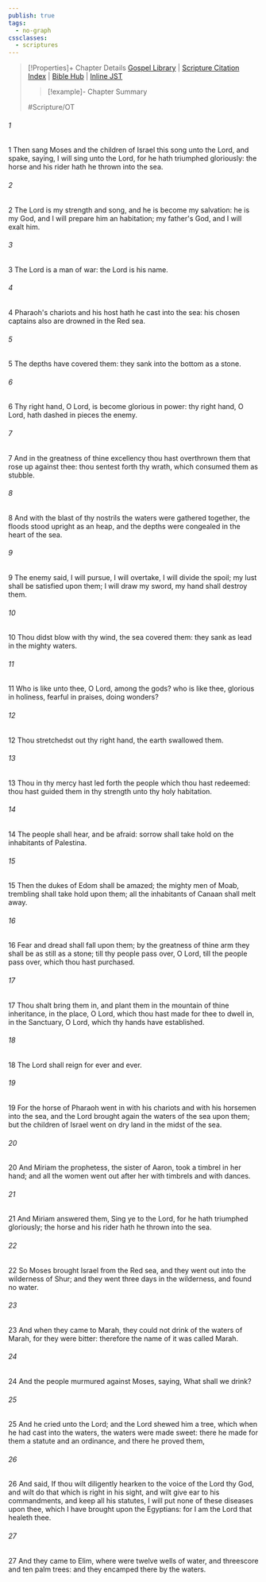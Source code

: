 ```yaml
---
publish: true
tags:
  - no-graph
cssclasses:
  - scriptures
---
```

>[!Properties]+ Chapter Details
>[Gospel Library](https://churchofjesuschrist.org/study/scriptures/ot/ex/15?lang=eng)    |    [Scripture Citation Index](https://scriptures.byu.edu/#0660f::c0660f)    |    [Bible Hub](https://biblehub.com/exodus/15.htm)    |    [Inline JST](https://scripturetoolbox.com/html/ic/Exodus/15.html)
>>[!example]- Chapter Summary
>> 
> 
>
>#Scripture/OT
###### 1
1 Then sang Moses and the children of Israel this song unto the Lord, and spake, saying, I will sing unto the Lord, for he hath triumphed gloriously: the horse and his rider hath he thrown into the sea.
###### 2
2 The Lord is my strength and song, and he is become my salvation: he is my God, and I will prepare him an habitation; my father's God, and I will exalt him.
###### 3
3 The Lord is a man of war: the Lord is his name.
###### 4
4 Pharaoh's chariots and his host hath he cast into the sea: his chosen captains also are drowned in the Red sea.
###### 5
5 The depths have covered them: they sank into the bottom as a stone.
###### 6
6 Thy right hand, O Lord, is become glorious in power: thy right hand, O Lord, hath dashed in pieces the enemy.
###### 7
7 And in the greatness of thine excellency thou hast overthrown them that rose up against thee: thou sentest forth thy wrath, which consumed them as stubble.
###### 8
8 And with the blast of thy nostrils the waters were gathered together, the floods stood upright as an heap, and the depths were congealed in the heart of the sea.
###### 9
9 The enemy said, I will pursue, I will overtake, I will divide the spoil; my lust shall be satisfied upon them; I will draw my sword, my hand shall destroy them.
###### 10
10 Thou didst blow with thy wind, the sea covered them: they sank as lead in the mighty waters.
###### 11
11 Who is like unto thee, O Lord, among the gods? who is like thee, glorious in holiness, fearful in praises, doing wonders?
###### 12
12 Thou stretchedst out thy right hand, the earth swallowed them.
###### 13
13 Thou in thy mercy hast led forth the people which thou hast redeemed: thou hast guided them in thy strength unto thy holy habitation.
###### 14
14 The people shall hear, and be afraid: sorrow shall take hold on the inhabitants of Palestina.
###### 15
15 Then the dukes of Edom shall be amazed; the mighty men of Moab, trembling shall take hold upon them; all the inhabitants of Canaan shall melt away.
###### 16
16 Fear and dread shall fall upon them; by the greatness of thine arm they shall be as still as a stone; till thy people pass over, O Lord, till the people pass over, which thou hast purchased.
###### 17
17 Thou shalt bring them in, and plant them in the mountain of thine inheritance, in the place, O Lord, which thou hast made for thee to dwell in, in the Sanctuary, O Lord, which thy hands have established.
###### 18
18 The Lord shall reign for ever and ever.
###### 19
19 For the horse of Pharaoh went in with his chariots and with his horsemen into the sea, and the Lord brought again the waters of the sea upon them; but the children of Israel went on dry land in the midst of the sea.
###### 20
20 And Miriam the prophetess, the sister of Aaron, took a timbrel in her hand; and all the women went out after her with timbrels and with dances.
###### 21
21 And Miriam answered them, Sing ye to the Lord, for he hath triumphed gloriously; the horse and his rider hath he thrown into the sea.
###### 22
22 So Moses brought Israel from the Red sea, and they went out into the wilderness of Shur; and they went three days in the wilderness, and found no water.
###### 23
23 And when they came to Marah, they could not drink of the waters of Marah, for they were bitter: therefore the name of it was called Marah.
###### 24
24 And the people murmured against Moses, saying, What shall we drink?
###### 25
25 And he cried unto the Lord; and the Lord shewed him a tree, which when he had cast into the waters, the waters were made sweet: there he made for them a statute and an ordinance, and there he proved them,
###### 26
26 And said, If thou wilt diligently hearken to the voice of the Lord thy God, and wilt do that which is right in his sight, and wilt give ear to his commandments, and keep all his statutes, I will put none of these diseases upon thee, which I have brought upon the Egyptians: for I am the Lord that healeth thee.
###### 27
27 And they came to Elim, where were twelve wells of water, and threescore and ten palm trees: and they encamped there by the waters.
